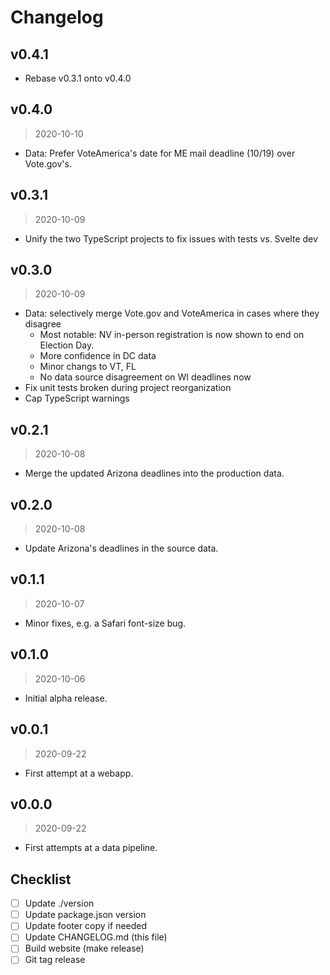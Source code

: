 # Changelog

## v0.4.1

* Rebase v0.3.1 onto v0.4.0

## v0.4.0

> 2020-10-10

* Data: Prefer VoteAmerica's date for ME mail deadline (10/19) over Vote.gov's.

## v0.3.1

> 2020-10-09

* Unify the two TypeScript projects to fix issues with tests vs. Svelte dev

## v0.3.0

> 2020-10-09

* Data: selectively merge Vote.gov and VoteAmerica in cases where they disagree
  * Most notable: NV in-person registration is now shown to end on Election Day.
  * More confidence in DC data
  * Minor changs to VT, FL
  * No data source disagreement on WI deadlines now
* Fix unit tests broken during project reorganization
* Cap TypeScript warnings

## v0.2.1

> 2020-10-08

* Merge the updated Arizona deadlines into the production data.

## v0.2.0

> 2020-10-08

* Update Arizona's deadlines in the source data.

## v0.1.1

> 2020-10-07

* Minor fixes, e.g. a Safari font-size bug.

## v0.1.0

> 2020-10-06

* Initial alpha release.

## v0.0.1

> 2020-09-22

* First attempt at a webapp.

## v0.0.0

> 2020-09-22

* First attempts at a data pipeline.

## Checklist

* [ ] Update ./version
* [ ] Update package.json version
* [ ] Update footer copy if needed
* [ ] Update CHANGELOG.md (this file)
* [ ] Build website (make release)
* [ ] Git tag release